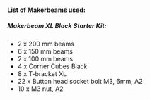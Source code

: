 #### List of Makerbeams used:
##### Makerbeam XL Black Starter Kit:

*	2 x 200 mm beams
*	6 x 150 mm beams
*   2 x 100 mm beams
*   4 x Corner Cubes Black
*	8 x T-bracket XL
*	22 x Button head socket bolt M3, 6mm, A2
*	10 x M3 nut, A2
